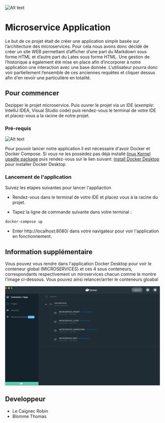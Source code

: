 ![Alt text](https://comunytek.com/wp-content/uploads/2017/03/Microservices.png)

# Microservice Application

Le but de ce projet était de créer une application simple basée sur l’architecture des microservices. Pour cela nous avons donc décidé de créer un site WEB permettant d’afficher d’une part du Markdown sous forme HTML et d’autre part du Latex sous forme HTML. Une gestion de l’historique a également été mise en place afin d’incorporer à notre application une interaction avec une base donnée. L'utilisateur pourra donc voir partiellement l’ensemble de ces anciennes requêtes et cliquer dessus afin d'en revoir une particulière en totalité.

## Pour commencer

Dezipper le projet microservice. Puis ouvrer le projet via un IDE (_exemple_: IntelliJ IDEA, Visual Studio code) puis rendez-vous le terminal de votre IDE et placez-vous a la racine de notre projet. 

### Pré-requis
![Alt text](https://miro.medium.com/max/453/1*QVFjsW8gyIXeCUJucmK4XA.png)

Pour pouvoir lancer notre application il est nécessaire d'avoir Docker et Docker Compose. Si vous ne les possèdez pas déjà installé [linux Kernel upadte package](https://wslstorestorage.blob.core.windows.net/wslblob/wsl_update_x64.msi) puis rendez-vous sur le lien suivant: [Install Docker Desktop](https://desktop.docker.com/win/main/amd64/Docker%20Desktop%20Installer.exe) pour installer Docker Desktop.


### Lancement de l'application

Suivez les etapes suivantes pour lancer l'appliaction

- Rendez-vous dans le terminal de votre IDE et placez vous à la racine du projet. 
  
- Tapez la ligne de commande suivante dans votre terminal : 
 ```sh
docker-compose up
``` 
- Enter http://localhost:8080/ dans votre navigateur pour voir l'application en fonctionnement.
  

## Information supplémentaire

Vous pouvez vous rendre dans l'application Docker Desktop pour voir le conteneur global (MICROSERVICES) et ces 4 sous conteneurs, correspondants respectivement un miroservices chacun comme le montre l'image ci-dessous. Vous pouvez ainsi relancer/arrter le conteneurs gloabal

![Alt text](screenReadme.png?raw=true)

## Developpeur

- Le Caignec Robin 
- Blomme Thomas
